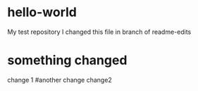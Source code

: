# hello-world
My test repository
I changed this file in branch of readme-edits
# something changed
change 1
#another change
change2
